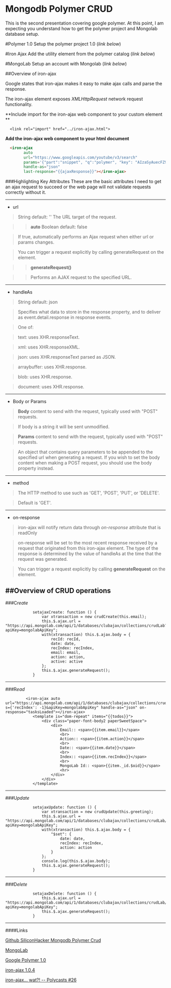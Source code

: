 # Mongodb Polymer CRUD
This is the second presentation covering google polymer.  At this point, I am expecting you understand how to get the polymer project and Mongolab database setup.

#Polymer 1.0
Setup the polymer project 1.0 (*link below*)

#Iron Ajax 
Add the utility element from the polymer catalog (*link below*)

#MongoLab
Setup an account with Mongolab (*link below*)


##Overview of iron-ajax 	

Google states that iron-ajax makes it easy to make ajax calls and parse the response.

The iron-ajax element exposes *XMLHttpRequest* network request functionality.

**Include import for the iron-ajax web component to your custom element **

```
  <link rel="import" href="../iron-ajax.html">
```

**Add the iron-ajax web component to your html document**

```html
  <iron-ajax 
        auto
        url="https://www.googleapis.com/youtube/v3/search"
        params='{"part":"snippet", "q":"polymer", "key": "AIzaSyAuecFZ9xJXbGDkQYWBmYrtzOGJD-iDIgI", "type": "video"}'
        handle-as="json"
        last-response="{{ajaxResponse}}"></iron-ajax>
```



###Highlighting Key Attributes
These are the basic attributes I need to get an ajax request to succeed or the web page will not validate requests correctly without it.

--------
* url

>String default: ''
The URL target of the request.

>> **auto**
Boolean default: false

>If true, automatically performs an Ajax request when either url or params changes.

>You can trigger a request explicitly by calling generateRequest on the element.

>> **generateRequest()**

>>Performs an AJAX request to the specified URL.



------
* handleAs

>String default: json

>Specifies what data to store in the response property, and to deliver as event.detail.response in response events.

>One of:

>text: uses XHR.responseText.

>xml: uses XHR.responseXML.

>json: uses XHR.responseText parsed as JSON.

>arraybuffer: uses XHR.response.

>blob: uses XHR.response.

>document: uses XHR.response.

------
* Body or Params

>**Body** content to send with the request, typically used with "POST" requests.

>If body is a string it will be sent unmodified.

>**Params** content to send with the request, typically used with "POST" requests.

>An object that contains query parameters to be appended to the specified url when generating a request. If you wish to set the body content when making a POST request, you should use the body property instead.

-------
* method

>The HTTP method to use such as 'GET', 'POST', 'PUT', or 'DELETE'. 

>Default is 'GET'.

----------
* on-response

>iron-ajax will notify return data through *on-response* attribute that is readOnly  

>on-response will be set to the most recent response received by a request that originated from this iron-ajax element. The type of the response is determined by the value of handleAs at the time that the request was generated.

>You can trigger a request explicitly by calling **generateRequest** on the element.

##Overview of CRUD operations
----------
###C*reate*
```
            setajaxCreate: function () {
                var xtransaction = new crudCreate(this.email);
                this.$.ajax.url = "https://api.mongolab.com/api/1/databases/clubajax/collections/crudLab?apiKey=mongolabApiKey";
                with(xtransaction) this.$.ajax.body = {
                    recId: recId,
                    date: date,
                    recIndex: recIndex,
                    email: email,
                    action: action,
                    active: active
                };
                this.$.ajax.generateRequest();
            }

```
----------
###R*ead*
```
         <iron-ajax auto url="https://api.mongolab.com/api/1/databases/clubajax/collections/crudLab?s={'recIndex': -1}&apiKey=mongolabApiKey" handle-as="json" on-response="tasksLoaded"></iron-ajax>
            <template is="dom-repeat" items="{{todos}}">
                <div class="paper-font-body2 paperSweetSpace">
                    <div>
                        Email:: <span>{{item.email}}</span>
                        <br>
                        Action:: <span>{{item.action}}</span>
                        <br>
                        Date:: <span>{{item.date}}</span>
                        <br>
                        Index:: <span>{{item.recIndex}}</span>
                        <br>                    
                        MongoLab Id:: <span>{{item._id.$oid}}</span>
                        <hr>
                    </div>
                </div>
            </template>

```
----------
###U*pdate*
```
            setajaxUpdate: function () {
                var xtransaction = new crudUpdate(this.greeting);                
                this.$.ajax.url = "https://api.mongolab.com/api/1/databases/clubajax/collections/crudLab/"+this.MongoLabId+"?apiKey=mongolabApiKey";
                with(xtransaction) this.$.ajax.body = {
                    "$set": {
                        date: date,
                        recIndex: recIndex,
                        action: action
                    }
                };
                console.log(this.$.ajax.body);
                this.$.ajax.generateRequest();
            }

```
----------
###D*elete*
```
            setajaxDelete: function () {
                this.$.ajax.url = "https://api.mongolab.com/api/1/databases/clubajax/collections/crudLab/"+this.MongoLabId+"?apiKey=mongolabApiKey";
                this.$.ajax.generateRequest();
            }

```

----------
####Links

[Github SiliconHacker Mongodb Polymer Crud](https://github.com/siliconhacker/MongodbPolymerCrud)

[MongoLab](https://mongolab.com/)

[Google Polymer 1.0](https://www.polymer-project.org/1.0/)

[iron-ajax 1.0.4](https://elements.polymer-project.org/elements/iron-ajax)

[iron-ajax… wat?! -- Polycasts #26](https://www.youtube.com/watch?t=3&v=k1eR_3KqJms)


